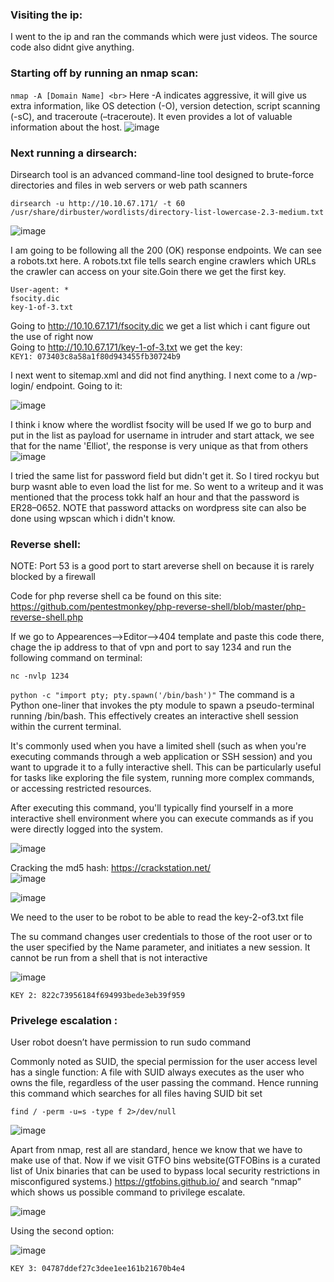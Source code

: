 ### Visiting the ip:<br>
I went to the ip and ran the commands which were just videos. The source code also didnt give anything.

### Starting off by running an nmap scan:<br>
```nmap -A [Domain Name] <br>```
Here -A indicates aggressive, it will give us extra information, like OS detection (-O), version detection, script scanning (-sC), and traceroute (–traceroute). It even provides a lot of valuable information about the host.
![image](https://github.com/poorvi1910/Web/assets/146640913/ab5c0625-1ae3-410f-b292-f75a0a113d83)

### Next running a dirsearch:<br>
Dirsearch tool is an advanced command-line tool designed to brute-force directories and files in web servers or web path scanners

```dirsearch -u http://10.10.67.171/ -t 60 /usr/share/dirbuster/wordlists/directory-list-lowercase-2.3-medium.txt```

![image](https://github.com/poorvi1910/Web/assets/146640913/a2ddd5c8-5425-48c6-ba3a-e82e48b891db)

I am going to be following all the 200 (OK) response endpoints.
We can see a robots.txt here. A robots.txt file tells search engine crawlers which URLs the crawler can access on your site.Goin there we get the first key.
```
User-agent: *
fsocity.dic
key-1-of-3.txt
```
Going to http://10.10.67.171/fsocity.dic we get a list which i cant figure out the use of right now <br>
Going to http://10.10.67.171/key-1-of-3.txt we get the key: <br>
```KEY1: 073403c8a58a1f80d943455fb30724b9```

I next went to sitemap.xml and did not find anything.
I next come to a /wp-login/ endpoint. Going to it:

![image](https://github.com/poorvi1910/Web/assets/146640913/1764057e-fb53-42f8-b335-e36a3f925e9c)

I think i know where the wordlist fsocity will be used
If we go to burp and put in the list as payload for username in intruder and start attack, we see that for the name 'Elliot', the response is very unique as that from others
![image](https://github.com/poorvi1910/Web/assets/146640913/388619b5-bdaf-46a5-86d4-220c839d9515)

I tried the same list for password field but didn't get it. So I tired rockyu but burp wasnt able to even load the list for me. So went to a writeup and it was mentioned that the process tokk half an hour and that the password is ER28–0652. NOTE that password attacks on wordpress site can also be done using wpscan which i didn't know.

### Reverse shell:<br>
NOTE: Port 53 is a good port to start areverse shell on because it is rarely blocked by a firewall

Code for php reverse shell ca be found on this site:
https://github.com/pentestmonkey/php-reverse-shell/blob/master/php-reverse-shell.php

If we go to Appearences-->Editor-->404 template and paste this code there, chage the ip address to that of vpn and port to say 1234 and run the following command on terminal:

```nc -nvlp 1234```

```python -c "import pty; pty.spawn('/bin/bash')"```
The command  is a Python one-liner that invokes the pty module to spawn a pseudo-terminal running /bin/bash. This effectively creates an interactive shell session within the current terminal.

It's commonly used when you have a limited shell (such as when you're executing commands through a web application or SSH session) and you want to upgrade it to a fully interactive shell. This can be particularly useful for tasks like exploring the file system, running more complex commands, or accessing restricted resources.

After executing this command, you'll typically find yourself in a more interactive shell environment where you can execute commands as if you were directly logged into the system.


![image](https://github.com/poorvi1910/Web/assets/146640913/df0e08d5-2c09-48f4-9c53-26fe4e49f980)


Cracking the md5 hash: https://crackstation.net/ <br>
![image](https://github.com/poorvi1910/Web/assets/146640913/ba4a8825-5ab7-48a6-8b81-a4d992380cbb)

![image](https://github.com/poorvi1910/Web/assets/146640913/e32f55e3-54b5-450b-ab39-9cea64f06cdc)

We need to the user to be robot to be able to read the key-2-of3.txt file

The su command changes user credentials to those of the root user or to the user specified by the Name parameter, and initiates a new session. It cannot be run from a shell that is not interactive

![image](https://github.com/poorvi1910/Web/assets/146640913/086b79c5-e557-4fd4-8101-551e8d498647)

```KEY 2: 822c73956184f694993bede3eb39f959```

### Privelege escalation :<br>

User robot doesn’t have permission to run sudo command

Commonly noted as SUID, the special permission for the user access level has a single function: A file with SUID always executes as the user who owns the file, regardless of the user passing the command. Hence running this command which searches for all files having SUID bit set

```find / -perm -u=s -type f 2>/dev/null```

![image](https://github.com/poorvi1910/Web/assets/146640913/5988476e-6583-4cd0-a72c-ae9f8cebf9c6)

Apart from nmap, rest all are standard, hence we know that we have to make use of that. Now if we visit GTFO bins website(GTFOBins is a curated list of Unix binaries that can be used to bypass local security restrictions in misconfigured systems.) https://gtfobins.github.io/ and search “nmap” which shows us possible command to privilege escalate.

![image](https://github.com/poorvi1910/Web/assets/146640913/b79181c4-5594-4ac5-9325-8dba0b17aace)

Using the second option: <br>

![image](https://github.com/poorvi1910/Web/assets/146640913/e1975405-1f0d-4747-b388-6eb8c2534395)

```KEY 3: 04787ddef27c3dee1ee161b21670b4e4```
